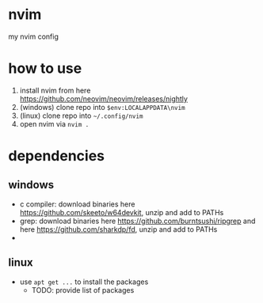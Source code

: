 # nvim
my nvim config

# how to use
1. install nvim from here https://github.com/neovim/neovim/releases/nightly
2. (windows) clone repo into `$env:LOCALAPPDATA\nvim`
2. (linux) clone repo into `~/.config/nvim`
4. open nvim via `nvim .`

# dependencies
## windows
- c compiler: download binaries here https://github.com/skeeto/w64devkit, unzip and add to PATHs
- grep: download binaries here https://github.com/burntsushi/ripgrep and here https://github.com/sharkdp/fd, unzip and add to PATHs
- 

## linux
- use `apt get ...` to install the packages
  - TODO: provide list of packages
